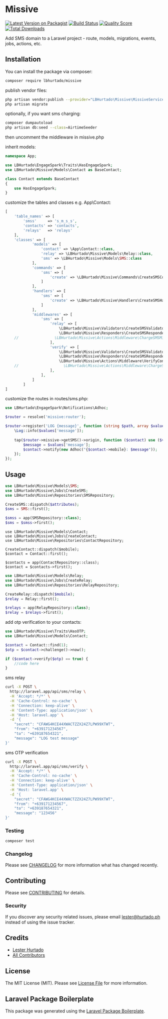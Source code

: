 # Missive

[![Latest Version on Packagist](https://img.shields.io/packagist/v/lbhurtado/missive.svg?style=flat-square)](https://packagist.org/packages/lbhurtado/missive)
[![Build Status](https://img.shields.io/travis/lbhurtado/missive/master.svg?style=flat-square)](https://travis-ci.org/lbhurtado/missive)
[![Quality Score](https://img.shields.io/scrutinizer/g/lbhurtado/missive.svg?style=flat-square)](https://scrutinizer-ci.com/g/lbhurtado/missive)
[![Total Downloads](https://img.shields.io/packagist/dt/lbhurtado/missive.svg?style=flat-square)](https://packagist.org/packages/lbhurtado/missive)

Add SMS domain to a Laravel project - route, models, migrations, events, jobs, actions, etc.

## Installation

You can install the package via composer:

```bash
composer require lbhurtado/missive
```

publish vendor files:
```bash
php artisan vendor:publish --provider="LBHurtado\Missive\MissiveServiceProvider"
php artisan migrate


```
optionally, if you want sms charging:

```bash
composer dumpautoload
php artisan db:seed --class=AirtimeSeeder
```
then uncomment the middleware in missive.php

inherit models:
```php
namespace App;

use LBHurtado\EngageSpark\Traits\HasEngageSpark;
use LBHurtado\Missive\Models\Contact as BaseContact;

class Contact extends BaseContact
{
    use HasEngageSpark;
}
```
customize the tables and classes e.g. App\Contact:
```php
[
	'table_names' => [
		'smss'     => 's_m_s_s',
		'contacts' => 'contacts',
		'relays'   => 'relays'
	],
    'classes' => [
            'models' => [
                'contact' => \App\Contact::class,
                'relay' => \LBHurtado\Missive\Models\Relay::class,
                'sms' => \LBHurtado\Missive\Models\SMS::class
            ],
            'commands' => [
                'sms' => [
                    'create' => \LBHurtado\Missive\Commands\CreateSMSCommand::class
                ]
            ],
            'handlers' => [
                'sms' => [
                    'create' => \LBHurtado\Missive\Handlers\CreateSMSHandler::class
                ]
            ],
            'middlewares' => [
                'sms' => [
                    'relay' => [
                        \LBHurtado\Missive\Validators\CreateSMSValidator::class,
                        \LBHurtado\Missive\Responders\CreateSMSResponder::class,
    //                \LBHurtado\Missive\Actions\Middleware\ChargeSMSMiddleware::class,
                    ],
                    'verify' => [
                        \LBHurtado\Missive\Validators\CreateSMSValidator::class,
                        \LBHurtado\Missive\Responders\CreateSMSResponder::class,
                        \LBHurtado\Missive\Actions\Middleware\VerifyContactHandler::class,
    //                    \LBHurtado\Missive\Actions\Middleware\ChargeSMSMiddleware::class,
                    ],
                ],
            ]
        ]
]
```

customize the routes in routes/sms.php:
```php
use LBHurtado\EngageSpark\Notifications\Adhoc;

$router = resolve('missive:router');

$router->register('LOG {message}', function (string $path, array $values) use ($router) {
    \Log::info($values['message']);
    
    tap($router->missive->getSMS()->origin, function ($contact) use ($values) {
        $message = $values['message'];
        $contact->notify(new Adhoc("{$contact->mobile}: $message"));
    });
});
```

## Usage

``` php
use LBHurtado\Missive\Models\SMS;
use LBHurtado\Missive\Jobs\CreateSMS;
use LBHurtado\Missive\Repositories\SMSRepository;

CreateSMS::dispatch($attributes);
$sms = SMS::first();

$smss = app(SMSRepository::class);
$sms = $smss->first();
```

``` php$
use LBHurtado\Missive\Models\Contact;
use LBHurtado\Missive\Jobs\CreateContact;
use LBHurtado\Missive\Repositories\ContactRepository;

CreateContact::dispatch($mobile);
$contact = Contact::first();

$contacts = app(ContactRepository::class);
$contact = $contacts->first();
```

``` php
use LBHurtado\Missive\Models\Relay;
use LBHurtado\Missive\Jobs\CreateRelay;
use LBHurtado\Missive\Repositories\RelayRepository;

CreateRelay::dispatch($mobile);
$relay = Relay::first();

$relays = app(RelayRepository::class);
$relay = $relays->first();
```

add otp verification to your contacts:
``` php
use LBHurtado\Missive\Traits\HasOTP;
use LBHurtado\Missive\Models\Contact;

$contact = Contact::find(1);
$otp = $contact->challenge()->now();

if ($contact->verify($otp) == true) {
    //code here
}
``` 

sms relay
``` bash
curl -X POST \
  http://laravel.app/api/sms/relay \
  -H 'Accept: */*' \
  -H 'Cache-Control: no-cache' \
  -H 'Connection: keep-alive' \
  -H 'Content-Type: application/json' \
  -H 'Host: laravel.app' \
  -d '{
    "secret": "CFAWG4KCE44XWACTZZX24Z7LPW99XTWT",
    "from": "+639171234567",
    "to": "+639187654321",
    "message": "LOG test message"
}'
```

sms OTP verification
``` bash
curl -X POST \
  http://laravel.app/api/sms/verify \
  -H 'Accept: */*' \
  -H 'Cache-Control: no-cache' \
  -H 'Connection: keep-alive' \
  -H 'Content-Type: application/json' \
  -H 'Host: laravel.app' \
  -d '{
    "secret": "CFAWG4KCE44XWACTZZX24Z7LPW99XTWT",
    "from": "+639171234567",
    "to": "+639187654321",
    "message": "123456"
}'
```

### Testing

``` bash
composer test
```

### Changelog

Please see [CHANGELOG](CHANGELOG.md) for more information what has changed recently.

## Contributing

Please see [CONTRIBUTING](CONTRIBUTING.md) for details.

### Security

If you discover any security related issues, please email lester@hurtado.ph instead of using the issue tracker.

## Credits

- [Lester Hurtado](https://github.com/lbhurtado)
- [All Contributors](../../contributors)

## License

The MIT License (MIT). Please see [License File](LICENSE.md) for more information.

## Laravel Package Boilerplate

This package was generated using the [Laravel Package Boilerplate](https://laravelpackageboilerplate.com).
